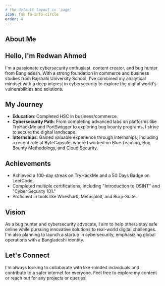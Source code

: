 ```yaml
---
# the default layout is 'page'
icon: fas fa-info-circle
order: 4
---
```


## About Me

## Hello, I'm Redwan Ahmed

I'm a passionate cybersecurity enthusiast, content creator, and bug hunter from Bangladesh. With a strong foundation in commerce and business studies from Rajshahi University School, I've combined my analytical mindset with a deep interest in cybersecurity to explore the digital world's vulnerabilities and solutions.

## My Journey
- **Education**: Completed HSC in business/commerce.
- **Cybersecurity Path**: From completing advanced labs on platforms like TryHackMe and PortSwigger to exploring bug bounty programs, I strive to secure the digital landscape.
- **Internships**: Gained valuable experience through internships, including a recent role at ByteCapsule, where I worked on Blue Teaming, Bug Bounty Methodology, and Cloud Security.

## Achievements
- Achieved a 100-day streak on TryHackMe and a 50 Days Badge on LeetCode.
- Completed multiple certifications, including "Introduction to OSINT" and "Cyber Security 101."
- Proficient in tools like Wireshark, Metasploit, and Burp-Suite.

## Vision
As a bug hunter and cybersecurity advocate, I aim to help others stay safe online while pursuing innovative solutions to real-world digital challenges. I'm also planning to launch a startup in cybersecurity, emphasizing global operations with a Bangladeshi identity.

## Let's Connect
I'm always looking to collaborate with like-minded individuals and contribute to a safer internet for everyone. Feel free to explore my content or reach out for any projects or queries!

